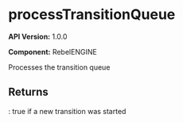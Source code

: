 # processTransitionQueue

**API Version:** 1.0.0

**Component:** RebelENGINE

Processes the transition queue

## Returns

: true if a new transition was started

